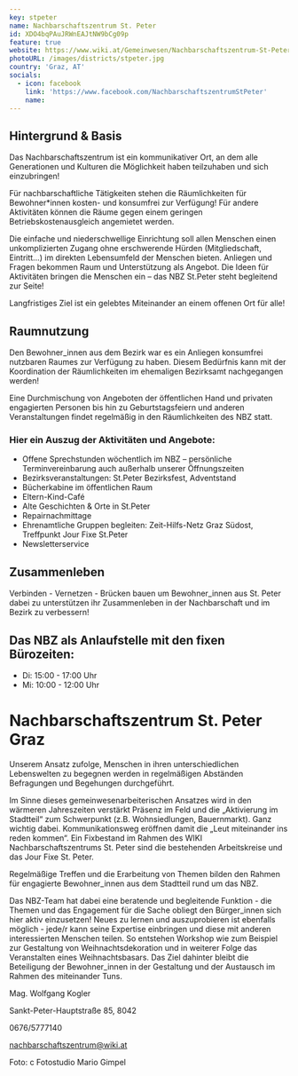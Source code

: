```yaml
---
key: stpeter
name: Nachbarschaftszentrum St. Peter
id: XDO4bqPAuJRWnEAJtNW9bCg09p
feature: true
website: https://www.wiki.at/Gemeinwesen/Nachbarschaftszentrum-St-Peter/
photoURL: /images/districts/stpeter.jpg
country: 'Graz, AT'
socials:
  - icon: facebook
    link: 'https://www.facebook.com/NachbarschaftszentrumStPeter'
    name: 
---
```

## Hintergrund & Basis

Das Nachbarschaftszentrum ist ein kommunikativer Ort, an dem alle Generationen und Kulturen die Möglichkeit haben teilzuhaben und sich einzubringen! 

Für nachbarschaftliche Tätigkeiten stehen die Räumlichkeiten für Bewohner*innen kosten- und konsumfrei zur Verfügung! Für andere Aktivitäten können die Räume gegen einem geringen Betriebskostenausgleich angemietet werden. 

Die einfache und niederschwellige Einrichtung soll allen Menschen einen unkomplizierten Zugang ohne erschwerende Hürden (Mitgliedschaft, Eintritt…) im direkten Lebensumfeld der Menschen bieten. Anliegen und Fragen bekommen Raum und Unterstützung als Angebot. Die Ideen für Aktivitäten bringen die Menschen ein – das NBZ St.Peter steht begleitend zur Seite!

Langfristiges Ziel ist ein gelebtes Miteinander an einem offenen Ort für alle!
 
## Raumnutzung

Den Bewohner_innen aus dem Bezirk war es ein Anliegen konsumfrei nutzbaren Raumes zur Verfügung zu haben. Diesem Bedürfnis kann mit der Koordination der Räumlichkeiten im ehemaligen Bezirksamt nachgegangen werden!

Eine Durchmischung von Angeboten der öffentlichen Hand und privaten engagierten Personen bis hin zu Geburtstagsfeiern und anderen Veranstaltungen findet regelmäßig in den Räumlichkeiten des NBZ statt.

### Hier ein Auszug der Aktivitäten und Angebote:

* Offene Sprechstunden wöchentlich im NBZ – persönliche Terminvereinbarung auch außerhalb unserer Öffnungszeiten
* Bezirksveranstaltungen: St.Peter Bezirksfest, Adventstand
* Bücherkabine im öffentlichen Raum
* Eltern-Kind-Café 
* Alte Geschichten & Orte in St.Peter
* Repairnachmittage
* Ehrenamtliche Gruppen begleiten: Zeit-Hilfs-Netz Graz Südost, Treffpunkt Jour Fixe St.Peter
* Newsletterservice

## Zusammenleben

Verbinden - Vernetzen - Brücken bauen um Bewohner_innen aus St. Peter dabei zu unterstützen ihr Zusammenleben in der Nachbarschaft und im Bezirk zu verbessern!

## Das NBZ als Anlaufstelle mit den fixen Bürozeiten:
* Di: 15:00 - 17:00 Uhr
* Mi: 10:00 - 12:00 Uhr


# Nachbarschaftszentrum St. Peter Graz
Unserem Ansatz zufolge, Menschen in ihren unterschiedlichen Lebenswelten zu begegnen werden in regelmäßigen Abständen Befragungen und Begehungen durchgeführt.

Im Sinne dieses gemeinwesenarbeiterischen Ansatzes wird in den wärmeren Jahreszeiten verstärkt Präsenz im Feld und die „Aktivierung im Stadtteil“ zum Schwerpunkt (z.B. Wohnsiedlungen, Bauernmarkt). Ganz wichtig dabei. Kommunikationsweg eröffnen damit die „Leut miteinander ins reden kommen“. Ein Fixbestand im Rahmen des WIKI Nachbarschaftszentrums St. Peter sind die bestehenden Arbeitskreise und das Jour Fixe St. Peter.

Regelmäßige Treffen und die Erarbeitung von Themen bilden den Rahmen für engagierte Bewohner_innen aus dem Stadtteil rund um das NBZ.

Das NBZ-Team hat dabei eine beratende und begleitende Funktion - die Themen und das Engagement für die Sache obliegt den Bürger_innen sich hier aktiv einzusetzen! Neues zu lernen und auszuprobieren ist ebenfalls möglich - jede/r kann seine Expertise einbringen und diese mit anderen interessierten Menschen teilen. So entstehen Workshop wie zum Beispiel zur Gestaltung von Weihnachtsdekoration und in weiterer Folge das Veranstalten eines Weihnachtsbasars. Das Ziel dahinter bleibt die Beteiligung der Bewohner_innen in der Gestaltung und der Austausch im Rahmen des miteinander Tuns.

Mag. Wolfgang Kogler

Sankt-Peter-Hauptstraße 85, 8042

0676/5777140

nachbarschaftszentrum@wiki.at

Foto: c Fotostudio Mario Gimpel

